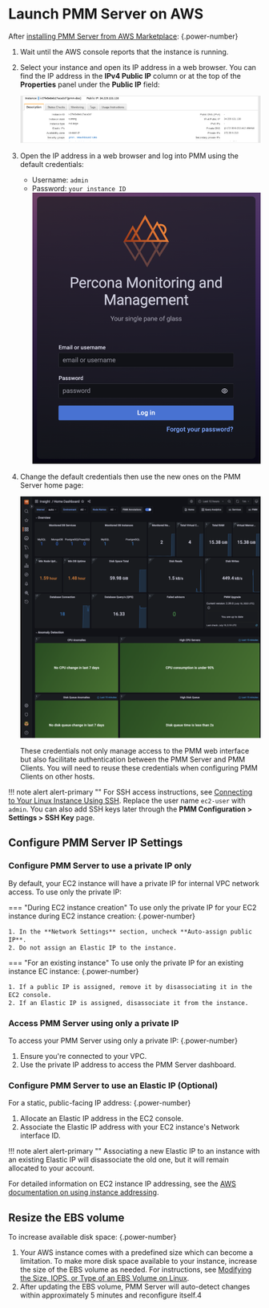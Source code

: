 # Launch PMM Server on AWS

After [installing PMM Server from AWS Marketplace](../aws/aws.md): 
{.power-number}

1. Wait until the AWS console reports that the instance is running. 
2. Select your instance and open its IP address in a web browser. You can find the IP address in the **IPv4 Public IP** column or at the top of the **Properties** panel under the **Public IP** field:
   
    ![Public IP field](../../../../images/aws-marketplace.pmm.ec2.properties.png)
3. Open the IP address in a web browser and log into PMM using the default credentials:
     - Username: `admin`
     - Password: `your instance ID`
    ![PMM Login](../../../../images/PMM_Login.png)
4. Change the default credentials then use the new ones on the PMM Server home page:

   ![PMM Home Dashboard](../../../../images/PMM_Home_Dashboard.png)

   These credentials not only manage access to the PMM web interface but also facilitate authentication between the PMM Server and PMM Clients. You will need to reuse these credentials when configuring PMM Clients on other hosts.

!!! note alert alert-primary ""
    For SSH access instructions, see [Connecting to Your Linux Instance Using SSH](https://docs.aws.amazon.com/AWSEC2/latest/UserGuide/AccessingInstancesLinux.html). Replace the user name `ec2-user` with `admin`. You can also add SSH keys later through the **PMM Configuration > Settings > SSH Key** page. 

## Configure PMM Server IP Settings

### Configure PMM Server to use a private IP only

By default, your EC2 instance will have a private IP for internal VPC network access. 
To use only the private IP:

=== "During EC2 instance creation"
    To use only the private IP for your EC2 instance during EC2 instance creation:
    {.power-number}

    1. In the **Network Settings** section, uncheck **Auto-assign public IP**.
    2. Do not assign an Elastic IP to the instance.

=== "For an existing instance"
    To use only the private IP for an existing instance EC instance:
    {.power-number}

    1. If a public IP is assigned, remove it by disassociating it in the EC2 console.
    2. If an Elastic IP is assigned, disassociate it from the instance.

### Access PMM Server using only a private IP

To access your PMM Server using only a private IP:
{.power-number}

1. Ensure you're connected to your VPC.
2. Use the private IP address to access the PMM Server dashboard.

### Configure PMM Server to use an Elastic IP (Optional)

For a static, public-facing IP address:
{.power-number}

1. Allocate an Elastic IP address in the EC2 console.
2. Associate the Elastic IP address with your EC2 instance's Network interface ID.

!!! note alert alert-primary ""
    Associating a new Elastic IP to an instance with an existing Elastic IP will disassociate the old one, but it will remain allocated to your account.

For detailed information on EC2 instance IP addressing, see the [AWS documentation on using instance addressing](https://docs.aws.amazon.com/AWSEC2/latest/UserGuide/using-instance-addressing.html).

## Resize the EBS volume

To increase available disk space:
{.power-number}

1. Your AWS instance comes with a predefined size which can become a limitation. To make more disk space available to your instance, increase the size of the EBS volume as needed. For instructions, see [Modifying the Size, IOPS, or Type of an EBS Volume on Linux](https://docs.aws.amazon.com/AWSEC2/latest/UserGuide/ebs-modify-volume.html).
2. After updating the EBS volume, PMM Server will auto-detect changes within approximately 5 minutes and reconfigure itself.4